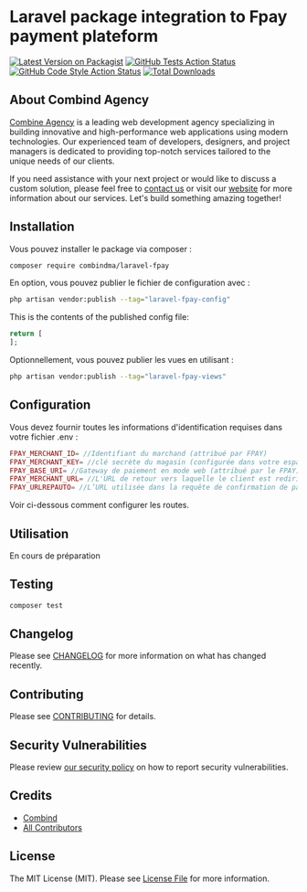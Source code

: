 # Laravel package integration to Fpay payment plateform

[![Latest Version on Packagist](https://img.shields.io/packagist/v/combindma/laravel-fpay.svg?style=flat-square)](https://packagist.org/packages/combindma/laravel-fpay)
[![GitHub Tests Action Status](https://img.shields.io/github/actions/workflow/status/combindma/laravel-fpay/run-tests.yml?branch=main&label=tests&style=flat-square)](https://github.com/combindma/laravel-fpay/actions?query=workflow%3Arun-tests+branch%3Amain)
[![GitHub Code Style Action Status](https://img.shields.io/github/actions/workflow/status/combindma/laravel-fpay/fix-php-code-style-issues.yml?branch=main&label=code%20style&style=flat-square)](https://github.com/combindma/laravel-fpay/actions?query=workflow%3A"Fix+PHP+code+style+issues"+branch%3Amain)
[![Total Downloads](https://img.shields.io/packagist/dt/combindma/laravel-fpay.svg?style=flat-square)](https://packagist.org/packages/combindma/laravel-fpay)


## About Combind Agency

[Combine Agency](https://combind.ma?utm_source=github&utm_medium=banner&utm_campaign=package_name) is a leading web development agency specializing in building innovative and high-performance web applications using modern technologies. Our experienced team of developers, designers, and project managers is dedicated to providing top-notch services tailored to the unique needs of our clients.

If you need assistance with your next project or would like to discuss a custom solution, please feel free to [contact us](mailto:hello@combind.ma) or visit our [website](https://combind.ma?utm_source=github&utm_medium=banner&utm_campaign=package_name) for more information about our services. Let's build something amazing together!


## Installation

Vous pouvez installer le package via composer :

```bash
composer require combindma/laravel-fpay
```

En option, vous pouvez publier le fichier de configuration avec :

```bash
php artisan vendor:publish --tag="laravel-fpay-config"
```

This is the contents of the published config file:

```php
return [
];
```

Optionnellement, vous pouvez publier les vues en utilisant :

```bash
php artisan vendor:publish --tag="laravel-fpay-views"
```

## Configuration

Vous devez fournir toutes les informations d'identification requises dans votre fichier .env :

```php
FPAY_MERCHANT_ID= //Identifiant du marchand (attribué par FPAY)
FPAY_MERCHANT_KEY= //clé secrète du magasin (configurée dans votre espace back office de la plate-forme FPAY)
FPAY_BASE_URI= //Gateway de paiement en mode web (attribué par le FPAY). Exemple de test: https://payment.fpay-worldwide.com/sandbox/fpay-frontend/fpayreq
FPAY_MERCHANT_URL= //L'URL de retour vers laquelle le client est redirigé lorsqu'il clique sur le bouton "Annuler" affiché sur la page de paiement.
FPAY_URLREPAUTO= //L’URL utilisée dans la requête de confirmation de paiement en mode server to server
```

Voir ci-dessous comment configurer les routes.

## Utilisation

En cours de préparation

## Testing

```bash
composer test
```

## Changelog

Please see [CHANGELOG](CHANGELOG.md) for more information on what has changed recently.

## Contributing

Please see [CONTRIBUTING](CONTRIBUTING.md) for details.

## Security Vulnerabilities

Please review [our security policy](../../security/policy) on how to report security vulnerabilities.

## Credits

- [Combind](https://github.com/combindma)
- [All Contributors](../../contributors)

## License

The MIT License (MIT). Please see [License File](LICENSE.md) for more information.
